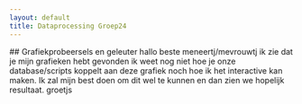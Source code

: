 ```yaml
---
layout: default
title: Dataprocessing Groep24
---
```

<head>
<script src="https://cdn.plot.ly/plotly-latest.min.js"></script>
</head>
## Grafiekprobeersels en geleuter
hallo beste meneertj/mevrouwtj ik zie dat je mijn grafieken hebt gevonden ik weet nog niet hoe je onze database/scripts koppelt aan deze grafiek noch hoe ik het interactive kan maken. Ik zal mijn best doen om dit wel te kunnen en dan zien we hopelijk resultaat. groetjs
<div id="tester" style="width:600px;height:600px;"></div>
<script>
	TESTER = document.getElementById('tester');
	Plotly.plot( TESTER, [{
	x: [1, 2, 3, 4, 5],
	y: [1, 2, 4, 8, 16] }], {
	margin: { t: 0 } } );
</script>

<div id="myDiv" style="width:600px;height:600px;"></div>
<script>
var trace1 = {
  x: [1, 2, 3, 4],
  y: [10, 15, 13, 17],
  type: 'scatter',
  name: 'Scatter'
};

var trace2 = {
  x: [1, 2, 3, 4],
  y: [16, 5, 11, 9],
  type: 'scatter',
  name: 'chilisaus op kapsalon'
};

var layout = {
  title: 'Title of the Graph',
  xaxis: {
    title: 'x-axis title'
  },
  yaxis: {
    title: 'y-axis title'
  }
};

var data = [trace1, trace2];

Plotly.newPlot('myDiv', data, layout);
</script>

<div id="myDiv" style="width:600px;height:"600px";></div>
<script>
HTML   JS  Result
Edit on
function makeplot() {
    Plotly.d3.csv("https://raw.githubusercontent.com/plotly/datasets/master/2014_apple_stock.csv", function(data){ processData(data) } );

};

function processData(allRows) {

    console.log(allRows);
    var x = [], y = [], standard_deviation = [];

    for (var i=0; i<allRows.length; i++) {
        row = allRows[i];
        x.push( row['AAPL_x'] );
        y.push( row['AAPL_y'] );
    }
    console.log( 'X',x, 'Y',y, 'SD',standard_deviation );
    makePlotly( x, y, standard_deviation );
}

function makePlotly( x, y, standard_deviation ){
    var plotDiv = document.getElementById("plot");
    var traces = [{
        x: x,
        y: y
    }];

    Plotly.newPlot('myDiv', traces,
        {title: 'Plotting CSV data from AJAX call'});
};
  makeplot();
</script>

